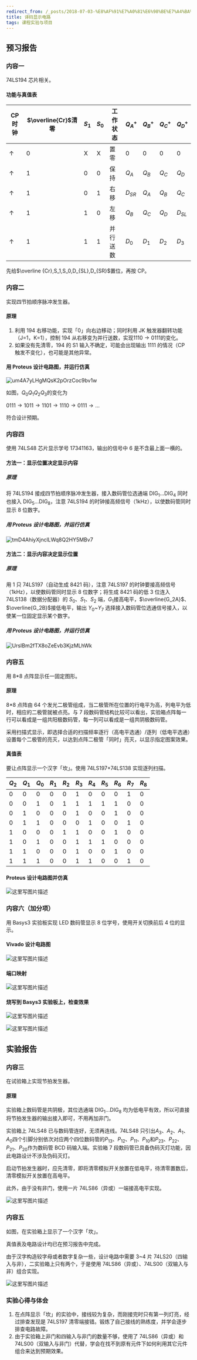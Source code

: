 ```yaml
---
redirect_from: /_posts/2018-07-03-%E8%AF%91%E7%A0%81%E6%98%BE%E7%A4%BA%E7%94%B5%E8%B7%AF/
title: 译码显示电路
tags: 课程实验与项目
---
```


## 预习报告

### 内容一

74LS194 芯片相关。

#### 功能与真值表

| CP 时钟    | $\overline{Cr}$清零 | ${S_1}$ | ${S_0}$ | 工作状态 | $Q_A^+$  | $Q_B^+$ | $Q_C^+$ | $Q_D^+$  |
| ---------- | ------------------- | ------- | ------- | -------- | -------- | ------- | ------- | -------- |
| $\uparrow$ | 0                   | X       | X       | 置零     | 0        | 0       | 0       | 0        |
| $\uparrow$ | 1                   | 0       | 0       | 保持     | $Q_A$    | $Q_B$   | $Q_C$   | $Q_D$    |
| $\uparrow$ | 1                   | 0       | 1       | 右移     | $D_{SR}$ | $Q_A$   | $Q_B$   | $Q_C$    |
| $\uparrow$ | 1                   | 1       | 0       | 左移     | $Q_B$    | $Q_C$   | $Q_D$   | $D_{SL}$ |
| $\uparrow$ | 1                   | 1       | 1       | 并行送数 | $D_0$    | $D_1$   | $D_2$   | $D_3$    |

先给$\overline {Cr},S_1,S_0,D_{SL},D_{SR}$置位，再按 CP。

### 内容二

实现四节拍顺序脉冲发生器。

#### 原理

1. 利用 194 右移功能，实现「0」向右边移动；同时利用 JK 触发器翻转功能（J=1，K=1），控制 194 从右移变为并行送数，实现$1110\to0111$的变化。
2. 如果没有先清零，194 的 S1 输入不确定，可能会出现输出 1111 的情况（CP 触发不变化），也可能是其他异常。

#### 用 Proteus 设计电路图，并运行仿真

![um4A7yLHgMQsK2pOrzCoc9bv1w](https://Mizuno-Ai.wu-kan.cn/assets/image/2020/12/01/iUF12dopqKyums8.png)

如图，$Q_0Q_1Q_2Q_3$的变化为

$0111\to1011\to1101\to1110\to0111\to\dots$

符合设计预期。

### 内容四

使用 74LS48 芯片显示学号 $17341163$，输出的信号中 6 是不含最上面一横的。

#### 方法一：显示位置决定显示内容

##### 原理

将 74LS194 接成四节拍顺序脉冲发生器，接入数码管位选通端 $\text{DIG}_1\dots\text{DIG}_4$ 同时也接入 $\text{DIG}_5\dots\text{DIG}_8$，注意 74LS194 的时钟接高频信号（1kHz），以使数码管同时显示 8 位数字。

##### 用 Proteus 设计电路图，并运行仿真

![tmD4AhiyXjnclLWq8Q2HY5MBv7](https://Mizuno-Ai.wu-kan.cn/assets/image/2020/12/01/RqFy1GEMQdYnCo4.png)

#### 方法二：显示内容决定显示位置

##### 原理

用 1 只 74LS197（自动生成 8421 码），注意 74LS197 的时钟要接高频信号（1kHz），以使数码管同时显示 8 位数字；将生成 8421 码的低 3 位连入 74LS138（数据分配器）的 $S_0$、$S_1$、$S_2$ 端，$G_1$接高电平，$\overline{G_2A}$、$\overline{G_2B}$接低电平，输出 $Y_0$\~$Y_7$ 选择接入数码管位选通信号接入，以使某一位固定显示某个数字。

##### 用 Proteus 设计电路图，并运行仿真

![UrsIBm2fTX8oZeEvb3KjzMLhWk](https://Mizuno-Ai.wu-kan.cn/assets/image/2020/12/01/M68BvFchqtU2xWX.png)

### 内容五

用 8\*8 点阵显示任一固定图形。

#### 原理

8\*8 点阵由 64 个发光二极管组成，当二极管所在位置的行电平为高，列电平为低时，相应的二极管就被点亮。与 7 段数码管结构比较可以看出，实验箱点阵每一行可以看成是一组共阳极数码管，每一列可以看成是一组共阴极数码管。

采用扫描式显示，即选择合适的扫描频率逐行（高电平选通）/逐列（低电平选通）设置每个二极管的亮灭，以达到点阵二极管「同时」亮灭，以显示指定图案效果。

#### 真值表

要让点阵显示一个汉字「坎」。使用 74LS197+74LS138 实现逐列扫描。

| $Q_2$ | $Q_1$ | $Q_0$ | $R_1$ | $R_2$ | $R_3$ | $R_4$ | $R_5$ | $R_6$ | $R_7$ | $R_8$ |
| ----- | ----- | ----- | ----- | ----- | ----- | ----- | ----- | ----- | ----- | ----- |
| 0     | 0     | 0     | 0     | 0     | 1     | 0     | 0     | 0     | 1     | 0     |
| 0     | 0     | 1     | 0     | 1     | 1     | 1     | 1     | 1     | 0     | 0     |
| 0     | 1     | 0     | 0     | 0     | 1     | 0     | 0     | 1     | 0     | 0     |
| 0     | 1     | 1     | 0     | 0     | 0     | 1     | 0     | 0     | 1     | 0     |
| 1     | 0     | 0     | 0     | 1     | 1     | 0     | 0     | 1     | 0     | 0     |
| 1     | 0     | 1     | 0     | 0     | 1     | 1     | 1     | 0     | 0     | 0     |
| 1     | 1     | 0     | 0     | 0     | 1     | 0     | 0     | 1     | 0     | 0     |
| 1     | 1     | 1     | 0     | 0     | 1     | 1     | 0     | 0     | 1     | 0     |

#### Proteus 设计电路图并仿真

![这里写图片描述](https://img-blog.csdn.net/20180523201901902)

### 内容六（加分项）

用 Basys3 实验板实现 LED 数码管显示 8 位学号，使用开关切换前后 4 位的显示。

#### Vivado 设计电路图

![这里写图片描述](https://img-blog.csdn.net/20180523233225800)

#### 端口映射

![这里写图片描述](https://img-blog.csdn.net/2018052323323958)

#### 烧写到 Basys3 实验板上，检查效果

![这里写图片描述](https://img-blog.csdn.net/20180523233302314)

![这里写图片描述](https://img-blog.csdn.net/20180523233359901)

## 实验报告

### 内容三

在试验箱上实现节拍发生器。

#### 原理

实验箱上数码管是共阴极，其位选通端 $\text{DIG}_1\dots\text{DIG}_8$ 均为低电平有效，所以可直接将节拍发生器的输出接入即可，不用再加非门。

实验箱上 74LS48 已与数码管连好，无须再连线。74LS48 只引出$A_3、A_2、A_1、A_0$四个引脚分别依次对应两个四位数码管的$P_{13}、P_{12}、P_{11}、P_{10}$和$P_{23}、P_{22}、P_{21}、P_{20}$作为数码管 BCD 码输入端。实验箱 7 段数码管已具备伪码灭灯功能，因此电路设计不涉及伪码灭灯。

启动节拍发生器时，应先清零，即将清零模拟开关放置在低电平，待清零置数后，清零模拟开关放置在高电平。

此外，由于没有非门，使用一片 74LS86（异或）一端接高电平实现。

![这里写图片描述](https://img-blog.csdn.net/20180527133135288)

### 内容五

如图，在实验箱上显示了一个汉字「坎」。

真值表及电路设计均已在预习报告中完成。

由于汉字构造较字母或者数字复杂一些，设计电路中需要 3\~4 片 74LS20（四输入与非），二实验箱上只有两个，于是使用 74LS86（异或）、74LS00（双输入与非）组合实现。

![这里写图片描述](https://img-blog.csdn.net/20180527133814303)

### 实验心得与体会

1. 在点阵显示「坎」的实验中，接线较为复杂，而刚接完时只有第一列灯亮，经过排查发现是 74LS197 清零端接错。锻炼了自己接线的熟练度，并学会逐步排查电路故障。
2. 由于实验箱上非门和四输入与非门的数量不够，使用了 74LS86（异或）和 74LS00（双输入与非门）代替，学会在找不到原有元件下如何利用其它元件组合来达到预期效果。
